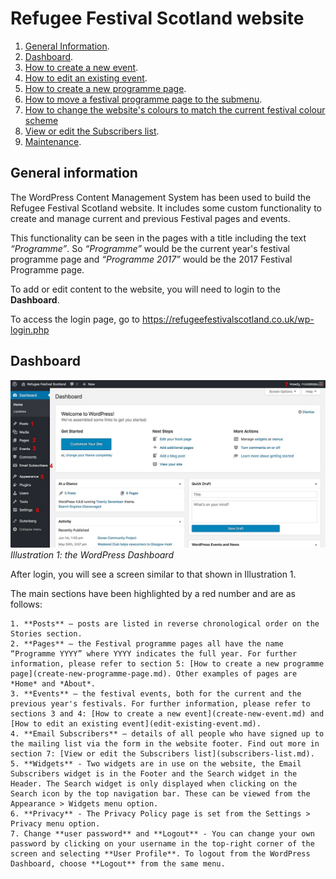 # Refugee Festival Scotland website

1. [General Information](#general-information).
2. [Dashboard](#dashboard).
3. [How to create a new event](create-new-event.md).
4. [How to edit an existing event](edit-existing-event.md).
5. [How to create a new programme page](create-new-programme-page.md).
6. [How to move a festival programme page to the submenu](archive-a-programme-page.md).
7. [How to change the website's colours to match the current festival colour scheme](change-website-colour-scheme.md)
8. [View or edit the Subscribers list](subscribers-list.md).
9. [Maintenance](maintenance.md).

## General information

The WordPress Content Management System has been used to build the Refugee Festival Scotland website. It includes some custom functionality to create and manage current and previous Festival pages and  events.

This functionality can be seen in the pages with a title including the text *“Programme”*.
So *“Programme”* would be the current year's festival programme page and *“Programme 2017”* would be the 2017 Festival Programme page.

To add or edit content to the website, you will need to login to the **Dashboard**.

To access the login page, go to <https://refugeefestivalscotland.co.uk/wp-login.php>

## Dashboard

![Illustration 1: Website dashboard](assets/dashboard.jpg)
*Illustration 1: the WordPress Dashboard*

After login, you will see a screen similar to that shown in Illustration 1.

The main sections have been highlighted by a red number and are as follows:

	1. **Posts** – posts are listed in reverse chronological order on the Stories section.
	2. **Pages** – the Festival programme pages all have the name “Programme YYYY” where YYYY indicates the full year. For further information, please refer to section 5: [How to create a new programme page](create-new-programme-page.md). Other examples of pages are *Home* and *About*.
	3. **Events** – the festival events, both for the current and the previous year's festivals. For further information, please refer to sections 3 and 4: [How to create a new event](create-new-event.md) and [How to edit an existing event](edit-existing-event.md).
	4. **Email Subscribers** – details of all people who have signed up to the mailing list via the form in the website footer. Find out more in section 7: [View or edit the Subscribers list](subscribers-list.md).
	5. **Widgets** - Two widgets are in use on the website, the Email Subscribers widget is in the Footer and the Search widget in the Header. The Search widget is only displayed when clicking on the Search icon by the top navigation bar. These can be viewed from the Appearance > Widgets menu option.
	6. **Privacy** - The Privacy Policy page is set from the Settings > Privacy menu option.
	7. Change **user password** and **Logout** - You can change your own password by clicking on your username in the top-right corner of the screen and selecting **User Profile**. To logout from the WordPress Dashboard, choose **Logout** from the same menu.
